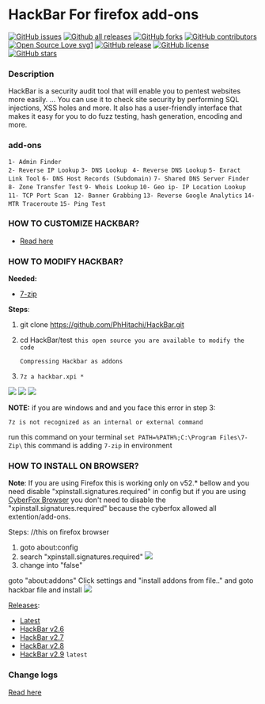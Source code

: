 
# HackBar For firefox add-ons

[![GitHub issues](https://img.shields.io/github/issues/PhHitachi/HackBar)](https://GitHub.com/PhHitachi/HackBar/issues/)
[![Github all releases](https://img.shields.io/github/downloads/Naereen/StrapDown.js/total.svg)](https://github.com/PhHitachi/HackBar/releases/)
[![GitHub forks](https://img.shields.io/github/forks/PhHitachi/HackBar)](https://GitHub.com/PhHitachi/HackBar/network/)
[![GitHub contributors](https://img.shields.io/github/contributors/Naereen/StrapDown.js.svg)](https://GitHub.com/PhHitachi/HackBar/graphs/contributors/)
[![Open Source Love svg1](https://badges.frapsoft.com/os/v1/open-source.svg?v=103)](https://github.com/PhHitachi/HackBar/tree/master/src)
[![GitHub release](https://img.shields.io/github/release/PhHitachi/HackBar)](https://github.com/PhHitachi/HackBar/releases/)
[![GitHub license](https://img.shields.io/github/license/PhHitachi/HackBar?style=flat-square)](https://github.com/PhHitachi/HackBar/blob/master/LICENSE)
[![GitHub stars](https://img.shields.io/github/stars/PhHitachi/HackBar)](https://github.com/PhHitachi/HackBar/stargazers/)


### Description

HackBar is a security audit tool that will enable you to pentest websites more easily. ... You can use it to check site security by performing SQL injections, XSS holes and more. It also has a user-friendly interface that makes it easy for you to do fuzz testing, hash generation, encoding and more.

### add-ons

`1- Admin Finder`<br>
`2- Reverse IP Lookup`
`3- DNS Lookup `
`4- Reverse DNS Lookup`
`5- Exract Link Tool`
`6- DNS Host Records (Subdomain)`
`7- Shared DNS Server Finder `
`8- Zone Transfer Test`
`9- Whois Lookup`
`10- Geo ip- IP Location Lookup`
`11- TCP Port Scan `
`12- Banner Grabbing`
`13- Reverse Google Analytics`
`14- MTR Traceroute`
`15- Ping Test`

### HOW TO CUSTOMIZE HACKBAR?

- [Read here](https://github.com/PhHitachi/Hackbar/blob/master/customized.md)

### HOW TO MODIFY HACKBAR?

<b>Needed:</b>
- [7-zip](https://www.7-zip.org/)

<b>Steps</b>:

 1. git clone https://github.com/PhHitachi/HackBar.git
 2. cd HackBar/test `this open source you are available to modify the code`
 
    `Compressing Hackbar as addons`
 3. `7z a hackbar.xpi *` 

![](https://i.ibb.co/rvRr6tx/269855933-5232581303447216-3203546644406668911-n.png)
![](https://i.ibb.co/5Yr6rX3/270149639-628675308174047-73138045198747101-n.png)
![](https://i.ibb.co/WyVZPhy/270028120-980522869479865-4508873930942660406-n.png)

 <b>NOTE:</b> if you are windows and and you face this error in step 3:

 `7z is not recognized as an internal or external command`

run this command on your terminal `set PATH=%PATH%;C:\Program Files\7-Zip\`
this command is adding `7-zip` in environment

### HOW TO INSTALL ON BROWSER?

<b>Note</b>: If you are using Firefox this is working only on v52.* bellow and you need disable "xpinstall.signatures.required" in config but if you are using [CyberFox Browser](https://sourceforge.net/projects/cyberfox/) you don't need to disable the "xpinstall.signatures.required" because the cyberfox allowed all extention/add-ons.
 
Steps: //this on firefox browser
1. goto about:config
2. search "xpinstall.signatures.required"
![](https://github.com/PhHitachi/Hackbar/blob/master/img/xpiinstall.png)
3. change into "false"

goto "about:addons" 
Click settings and "install addons from file.." and goto hackbar file and install 
![](https://github.com/PhHitachi/Hackbar/blob/master/img/install-from-files.png)

[Releases](https://github.com/PhHitachi/HackBar/releases/):

- [Latest](https://github.com/PhHitachi/HackBar/releases/latest)
- [HackBar v2.6](https://github.com/PhHitachi/HackBar/releases/tag/v2.6)
- [HackBar v2.7](https://github.com/PhHitachi/HackBar/releases/tag/v2.7)
- [HackBar v2.8](https://github.com/PhHitachi/HackBar/releases/tag/v2.8)
- [HackBar v2.9](https://github.com/PhHitachi/HackBar/releases/tag/v2.9) `latest`

### Change logs
[Read here](https://github.com/PhHitachi/HackBar/blob/master/ChangeLog.md)



